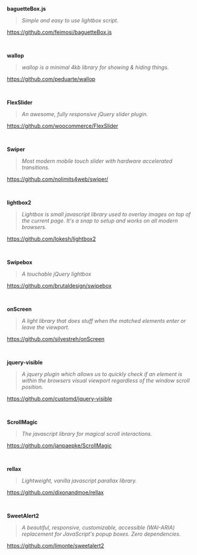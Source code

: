 **baguetteBox.js**
> *Simple and easy to use lightbox script.*

https://github.com/feimosi/baguetteBox.js

&nbsp;

**wallop**
> *wallop is a minimal 4kb library for showing & hiding things.*

https://github.com/peduarte/wallop

&nbsp;

**FlexSlider**
> *An awesome, fully responsive jQuery slider plugin.*

https://github.com/woocommerce/FlexSlider

&nbsp;

**Swiper**
> *Most modern mobile touch slider with hardware accelerated transitions.*

https://github.com/nolimits4web/swiper/

&nbsp;

**lightbox2**
> *Lightbox is small javascript library used to overlay images on top of the current page. It's a snap to setup and works on all modern browsers.*

https://github.com/lokesh/lightbox2

&nbsp;

**Swipebox**
> *A touchable jQuery lightbox*

https://github.com/brutaldesign/swipebox

&nbsp;

**onScreen**
> *A light library that does stuff when the matched elements enter or leave the viewport.*

https://github.com/silvestreh/onScreen

&nbsp;

**jquery-visible**
> *A jquery plugin which allows us to quickly check if an element is within the browsers visual viewport regardless of the window scroll position.*

https://github.com/customd/jquery-visible

&nbsp;

**ScrollMagic**
> *The javascript library for magical scroll interactions.*

https://github.com/janpaepke/ScrollMagic

&nbsp;

**rellax**
> *Lightweight, vanilla javascript parallax library.*

https://github.com/dixonandmoe/rellax

&nbsp;

**SweetAlert2**
> *A beautiful, responsive, customizable, accessible (WAI-ARIA) replacement for JavaScript's popup boxes. Zero dependencies.*

https://github.com/limonte/sweetalert2

